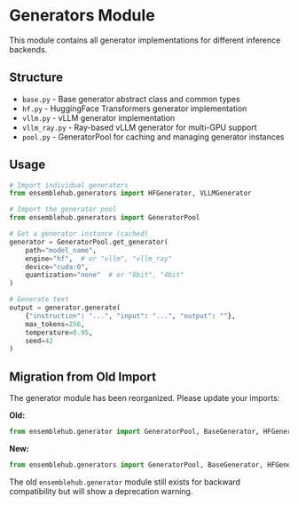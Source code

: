 # Generators Module

This module contains all generator implementations for different inference backends.

## Structure

- `base.py` - Base generator abstract class and common types
- `hf.py` - HuggingFace Transformers generator implementation
- `vllm.py` - vLLM generator implementation  
- `vllm_ray.py` - Ray-based vLLM generator for multi-GPU support
- `pool.py` - GeneratorPool for caching and managing generator instances

## Usage

```python
# Import individual generators
from ensemblehub.generators import HFGenerator, VLLMGenerator

# Import the generator pool
from ensemblehub.generators import GeneratorPool

# Get a generator instance (cached)
generator = GeneratorPool.get_generator(
    path="model_name",
    engine="hf",  # or "vllm", "vllm_ray"
    device="cuda:0",
    quantization="none"  # or "8bit", "4bit"
)

# Generate text
output = generator.generate(
    {"instruction": "...", "input": "...", "output": ""},
    max_tokens=256,
    temperature=0.95,
    seed=42
)
```

## Migration from Old Import

The generator module has been reorganized. Please update your imports:

**Old:**
```python
from ensemblehub.generator import GeneratorPool, BaseGenerator, HFGenerator
```

**New:**
```python
from ensemblehub.generators import GeneratorPool, BaseGenerator, HFGenerator
```

The old `ensemblehub.generator` module still exists for backward compatibility but will show a deprecation warning.